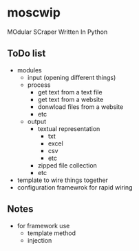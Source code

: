 # moscwip
MOdular SCraper Written In Python

## ToDo list
* modules
	* input (opening different things)
	* process
		* get text from a text file
		* get text from a website 
		* donwload files from a website
		* etc
	* output
		* textual representation
			* txt
			* excel
			* csv
			* etc
		* zipped file collection
		* etc
* template to wire things together
* configuration framewrok for rapid wiring

## Notes
* for framework use
	* template method
	* injection